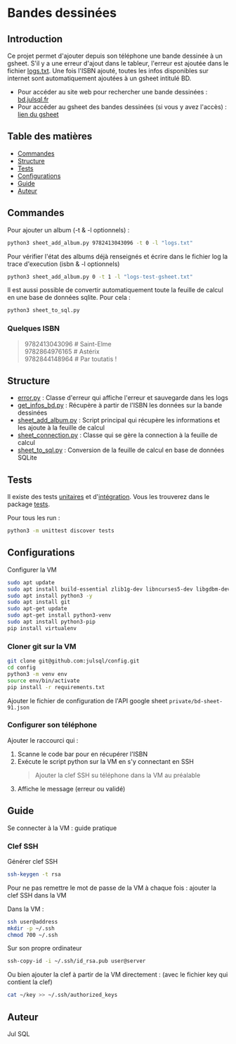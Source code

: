 # Bandes dessinées

## Introduction

Ce projet permet d'ajouter depuis son téléphone une bande dessinée à un gsheet.
S'il y a une erreur d'ajout dans le tableur, l'erreur est ajoutée dans le fichier [logs.txt](logs/logs.txt).
Une fois l'ISBN ajouté, toutes les infos disponibles sur internet sont automatiquement ajoutées à un gsheet intitulé BD.

- Pour accéder au site web pour rechercher une bande dessinées : [bd.julsql.fr](http://bd.julsql.fr)
- Pour accéder au gsheet des bandes dessinées (si vous y avez l'accès) : [lien du gsheet](https://docs.google.com/spreadsheets/d/1z4iFF1ROr_sXZkkFJS12kKk7ndUaA9fNconarZIAIxo/edit?usp=sharing)

## Table des matières

- [Commandes](#commandes)
- [Structure](#structure)
- [Tests](#tests)
- [Configurations](#configurations)
- [Guide](#guide)
- [Auteur](#auteur)

## Commandes

Pour ajouter un album (-t & -l optionnels) :

```bash
python3 sheet_add_album.py 9782413043096 -t 0 -l "logs.txt"
```

Pour vérifier l'état des albums déjà renseignés et écrire dans le fichier log la trace d'execution (isbn & -l optionnels)

```bash
python3 sheet_add_album.py 0 -t 1 -l "logs-test-gsheet.txt"
```

Il est aussi possible de convertir automatiquement toute la feuille de calcul en une base de données sqlite.
Pour cela :

```bash
python3 sheet_to_sql.py
```

### Quelques ISBN

> 9782413043096 # Saint-Elme\
> 9782864976165 # Astérix\
> 9782844148964 # Par toutatis !

## Structure

- [error.py](error.py) : Classe d'erreur qui affiche l'erreur et sauvegarde dans les logs
- [get_infos_bd.py](get_infos_bd.py) : Récupère à partir de l'ISBN les données sur la bande dessinées
- [sheet_add_album.py](sheet_add_album.py) : Script principal qui récupère les informations et les ajoute à la feuille de calcul
- [sheet_connection.py](sheet_connection.py) : Classe qui se gère la connection à la feuille de calcul
- [sheet_to_sql.py](sheet_to_sql.py) : Conversion de la feuille de calcul en base de données SQLite

## Tests

Il existe des tests [unitaires](../../tests/add_album/test_unit) et d'[intégration](../../tests/add_album/test_integration).
Vous les trouverez dans le package [tests](../../../tests).

Pour tous les run :
```bash
python3 -m unittest discover tests
```

## Configurations

Configurer la VM

```bash
sudo apt update
sudo apt install build-essential zlib1g-dev libncurses5-dev libgdbm-dev libnss3-dev libssl-dev libreadline-dev libffi-dev libsqlite3-dev wget libbz2-dev
sudo apt install python3 -y
sudo apt install git
sudo apt-get update
sudo apt-get install python3-venv
sudo apt install python3-pip
pip install virtualenv
```

### Cloner git sur la VM

```bash
git clone git@github.com:julsql/config.git
cd config
python3 -m venv env
source env/bin/activate
pip install -r requirements.txt 
```

Ajouter le fichier de configuration de l'API google sheet `private/bd-sheet-91.json`

### Configurer son téléphone

Ajouter le raccourci qui :
1. Scanne le code bar pour en récupérer l'ISBN
2. Exécute le script python sur la VM en s'y connectant en SSH
    > Ajouter la clef SSH su téléphone dans la VM au préalable
3. Affiche le message (erreur ou validé)

## Guide

Se connecter à la VM : guide pratique

### Clef SSH

Générer clef SSH

```bash
ssh-keygen -t rsa
```

Pour ne pas remettre le mot de passe de la VM à chaque fois : ajouter la clef SSH dans la VM

Dans la VM :

```bash
ssh user@address
mkdir -p ~/.ssh
chmod 700 ~/.ssh
```

Sur son propre ordinateur

```bash
ssh-copy-id -i ~/.ssh/id_rsa.pub user@server
```

Ou bien ajouter la clef à partir de la VM directement :
(avec le fichier key qui contient la clef)

```bash
cat ~/key >> ~/.ssh/authorized_keys
```

## Auteur

Jul SQL
